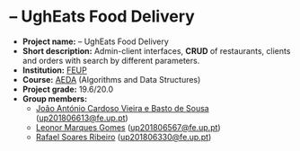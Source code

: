 # – UghEats Food Delivery

- **Project name:** – UghEats Food Delivery
- **Short description:** Admin-client interfaces, **CRUD** of restaurants, clients and orders with search by different parameters.
- **Institution:** [FEUP](https://sigarra.up.pt/feup/en/web_page.Inicial)
- **Course:** [AEDA](https://sigarra.up.pt/feup/en/ucurr_geral.ficha_uc_view?pv_ocorrencia_id=436433) (Algorithms and Data Structures)
- **Project grade:** 19.6/20.0
- **Group members:**
    - [João António Cardoso Vieira e Basto de Sousa](https://github.com/JoaoASousa) ([up201806613@fe.up.pt](up201806613@fe.up.pt))
    - [Leonor Marques Gomes](https://github.com/leonormgomes) ([up201806567@fe.up.pt](up201806567@fe.up.pt))
    - [Rafael Soares Ribeiro](https://github.com/up201806330) ([up201806330@fe.up.pt](up201806330@fe.up.pt))
